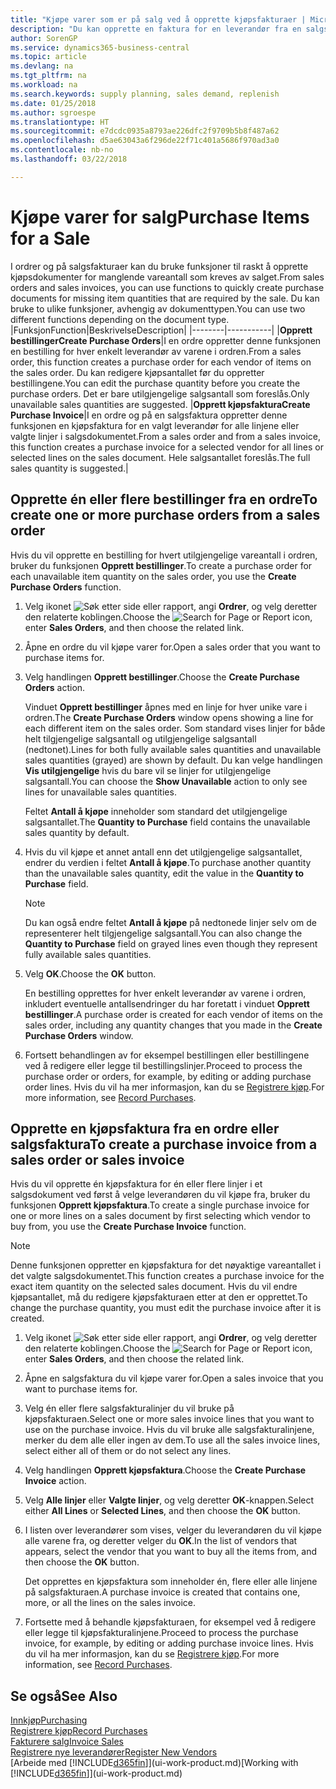 ```yaml
---
title: "Kjøpe varer som er på salg ved å opprette kjøpsfakturaer | Microsoft dokumenter"
description: "Du kan opprette en faktura for en leverandør fra en salgsfaktura for å kjøpe produkter."
author: SorenGP
ms.service: dynamics365-business-central
ms.topic: article
ms.devlang: na
ms.tgt_pltfrm: na
ms.workload: na
ms.search.keywords: supply planning, sales demand, replenish
ms.date: 01/25/2018
ms.author: sgroespe
ms.translationtype: HT
ms.sourcegitcommit: e7dcdc0935a8793ae226dfc2f9709b5b8f487a62
ms.openlocfilehash: d5ae63043a6f296de22f71c401a5686f970ad3a0
ms.contentlocale: nb-no
ms.lasthandoff: 03/22/2018

---
```

# <a name="purchase-items-for-a-sale"></a><span data-ttu-id="72853-103">Kjøpe varer for salg</span><span class="sxs-lookup"><span data-stu-id="72853-103">Purchase Items for a Sale</span></span>
<span data-ttu-id="72853-104">I ordrer og på salgsfakturaer kan du bruke funksjoner til raskt å opprette kjøpsdokumenter for manglende vareantall som kreves av salget.</span><span class="sxs-lookup"><span data-stu-id="72853-104">From sales orders and sales invoices, you can use functions to quickly create purchase documents for missing item quantities that are required by the sale.</span></span> <span data-ttu-id="72853-105">Du kan bruke to ulike funksjoner, avhengig av dokumenttypen.</span><span class="sxs-lookup"><span data-stu-id="72853-105">You can use two different functions depending on the document type.</span></span>
|<span data-ttu-id="72853-106">Funksjon</span><span class="sxs-lookup"><span data-stu-id="72853-106">Function</span></span>|<span data-ttu-id="72853-107">Beskrivelse</span><span class="sxs-lookup"><span data-stu-id="72853-107">Description</span></span>|
|--------|-----------|
|<span data-ttu-id="72853-108">**Opprett bestillinger**</span><span class="sxs-lookup"><span data-stu-id="72853-108">**Create Purchase Orders**</span></span>|<span data-ttu-id="72853-109">I en ordre oppretter denne funksjonen en bestilling for hver enkelt leverandør av varene i ordren.</span><span class="sxs-lookup"><span data-stu-id="72853-109">From a sales order, this function creates a purchase order for each vendor of items on the sales order.</span></span> <span data-ttu-id="72853-110">Du kan redigere kjøpsantallet før du oppretter bestillingene.</span><span class="sxs-lookup"><span data-stu-id="72853-110">You can edit the purchase quantity before you create the purchase orders.</span></span> <span data-ttu-id="72853-111">Det er bare utilgjengelige salgsantall som foreslås.</span><span class="sxs-lookup"><span data-stu-id="72853-111">Only unavailable sales quantities are suggested.</span></span>
|<span data-ttu-id="72853-112">**Opprett kjøpsfaktura**</span><span class="sxs-lookup"><span data-stu-id="72853-112">**Create Purchase Invoice**</span></span>|<span data-ttu-id="72853-113">I en ordre og på en salgsfaktura oppretter denne funksjonen en kjøpsfaktura for en valgt leverandør for alle linjene eller valgte linjer i salgsdokumentet.</span><span class="sxs-lookup"><span data-stu-id="72853-113">From a sales order and from a sales invoice, this function creates a purchase invoice for a selected vendor for all lines or selected lines on the sales document.</span></span> <span data-ttu-id="72853-114">Hele salgsantallet foreslås.</span><span class="sxs-lookup"><span data-stu-id="72853-114">The full sales quantity is suggested.</span></span>|

## <a name="to-create-one-or-more-purchase-orders-from-a-sales-order"></a><span data-ttu-id="72853-115">Opprette én eller flere bestillinger fra en ordre</span><span class="sxs-lookup"><span data-stu-id="72853-115">To create one or more purchase orders from a sales order</span></span>
<span data-ttu-id="72853-116">Hvis du vil opprette en bestilling for hvert utilgjengelige vareantall i ordren, bruker du funksjonen **Opprett bestillinger**.</span><span class="sxs-lookup"><span data-stu-id="72853-116">To create a purchase order for each unavailable item quantity on the sales order, you use the **Create Purchase Orders** function.</span></span>

1. <span data-ttu-id="72853-117">Velg ikonet ![Søk etter side eller rapport](media/ui-search/search_small.png "Søk etter side eller rapport"), angi **Ordrer**, og velg deretter den relaterte koblingen.</span><span class="sxs-lookup"><span data-stu-id="72853-117">Choose the ![Search for Page or Report](media/ui-search/search_small.png "Search for Page or Report icon") icon, enter **Sales Orders**, and then choose the related link.</span></span>
2. <span data-ttu-id="72853-118">Åpne en ordre du vil kjøpe varer for.</span><span class="sxs-lookup"><span data-stu-id="72853-118">Open a sales order that you want to purchase items for.</span></span>
3. <span data-ttu-id="72853-119">Velg handlingen **Opprett bestillinger**.</span><span class="sxs-lookup"><span data-stu-id="72853-119">Choose the **Create Purchase Orders** action.</span></span>

    <span data-ttu-id="72853-120">Vinduet **Opprett bestillinger** åpnes med en linje for hver unike vare i ordren.</span><span class="sxs-lookup"><span data-stu-id="72853-120">The **Create Purchase Orders** window opens showing a line for each different item on the sales order.</span></span> <span data-ttu-id="72853-121">Som standard vises linjer for både helt tilgjengelige salgsantall og utilgjengelige salgsantall (nedtonet).</span><span class="sxs-lookup"><span data-stu-id="72853-121">Lines for both fully available sales quantities and unavailable sales quantities (grayed) are shown by default.</span></span> <span data-ttu-id="72853-122">Du kan velge handlingen **Vis utilgjengelige** hvis du bare vil se linjer for utilgjengelige salgsantall.</span><span class="sxs-lookup"><span data-stu-id="72853-122">You can choose the **Show Unavailable** action to only see lines for unavailable sales quantities.</span></span>

    <span data-ttu-id="72853-123">Feltet **Antall å kjøpe** inneholder som standard det utilgjengelige salgsantallet.</span><span class="sxs-lookup"><span data-stu-id="72853-123">The **Quantity to Purchase** field contains the unavailable sales quantity by default.</span></span>
4. <span data-ttu-id="72853-124">Hvis du vil kjøpe et annet antall enn det utilgjengelige salgsantallet, endrer du verdien i feltet **Antall å kjøpe**.</span><span class="sxs-lookup"><span data-stu-id="72853-124">To purchase another quantity than the unavailable sales quantity, edit the value in the **Quantity to Purchase** field.</span></span>

    > [!NOTE]  
    >   <span data-ttu-id="72853-125">Du kan også endre feltet **Antall å kjøpe** på nedtonede linjer selv om de representerer helt tilgjengelige salgsantall.</span><span class="sxs-lookup"><span data-stu-id="72853-125">You can also change the **Quantity to Purchase** field on grayed lines even though they represent fully available sales quantities.</span></span>
5. <span data-ttu-id="72853-126">Velg **OK**.</span><span class="sxs-lookup"><span data-stu-id="72853-126">Choose the **OK** button.</span></span>

    <span data-ttu-id="72853-127">En bestilling opprettes for hver enkelt leverandør av varene i ordren, inkludert eventuelle antallsendringer du har foretatt i vinduet **Opprett bestillinger**.</span><span class="sxs-lookup"><span data-stu-id="72853-127">A purchase order is created for each vendor of items on the sales order, including any quantity changes that you made in the **Create Purchase Orders** window.</span></span>
7. <span data-ttu-id="72853-128">Fortsett behandlingen av for eksempel bestillingen eller bestillingene ved å redigere eller legge til bestillingslinjer.</span><span class="sxs-lookup"><span data-stu-id="72853-128">Proceed to process the purchase order or orders, for example, by editing or adding purchase order lines.</span></span> <span data-ttu-id="72853-129">Hvis du vil ha mer informasjon, kan du se [Registrere kjøp](purchasing-how-record-purchases.md).</span><span class="sxs-lookup"><span data-stu-id="72853-129">For more information, see [Record Purchases](purchasing-how-record-purchases.md).</span></span>


## <a name="to-create-a-purchase-invoice-from-a-sales-order-or-sales-invoice"></a><span data-ttu-id="72853-130">Opprette en kjøpsfaktura fra en ordre eller salgsfaktura</span><span class="sxs-lookup"><span data-stu-id="72853-130">To create a purchase invoice from a sales order or sales invoice</span></span>
<span data-ttu-id="72853-131">Hvis du vil opprette én kjøpsfaktura for én eller flere linjer i et salgsdokument ved først å velge leverandøren du vil kjøpe fra, bruker du funksjonen **Opprett kjøpsfaktura**.</span><span class="sxs-lookup"><span data-stu-id="72853-131">To create a single purchase invoice for one or more lines on a sales document by first selecting which vendor to buy from, you use the **Create Purchase Invoice** function.</span></span>

> [!NOTE]  
>   <span data-ttu-id="72853-132">Denne funksjonen oppretter en kjøpsfaktura for det nøyaktige vareantallet i det valgte salgsdokumentet.</span><span class="sxs-lookup"><span data-stu-id="72853-132">This function creates a purchase invoice for the exact item quantity on the selected sales document.</span></span> <span data-ttu-id="72853-133">Hvis du vil endre kjøpsantallet, må du redigere kjøpsfakturaen etter at den er opprettet.</span><span class="sxs-lookup"><span data-stu-id="72853-133">To change the purchase quantity, you must edit the purchase invoice after it is created.</span></span>  

1. <span data-ttu-id="72853-134">Velg ikonet ![Søk etter side eller rapport](media/ui-search/search_small.png "Søk etter side eller rapport"), angi **Ordrer**, og velg deretter den relaterte koblingen.</span><span class="sxs-lookup"><span data-stu-id="72853-134">Choose the ![Search for Page or Report](media/ui-search/search_small.png "Search for Page or Report icon") icon, enter **Sales Orders**, and then choose the related link.</span></span>
2. <span data-ttu-id="72853-135">Åpne en salgsfaktura du vil kjøpe varer for.</span><span class="sxs-lookup"><span data-stu-id="72853-135">Open a sales invoice that you want to purchase items for.</span></span>
3. <span data-ttu-id="72853-136">Velg én eller flere salgsfakturalinjer du vil bruke på kjøpsfakturaen.</span><span class="sxs-lookup"><span data-stu-id="72853-136">Select one or more sales invoice lines that you want to use on the purchase invoice.</span></span> <span data-ttu-id="72853-137">Hvis du vil bruke alle salgsfakturalinjene, merker du dem alle eller ingen av dem.</span><span class="sxs-lookup"><span data-stu-id="72853-137">To use all the sales invoice lines, select either all of them or do not select any lines.</span></span>
4. <span data-ttu-id="72853-138">Velg handlingen **Opprett kjøpsfaktura**.</span><span class="sxs-lookup"><span data-stu-id="72853-138">Choose the **Create Purchase Invoice** action.</span></span>
5. <span data-ttu-id="72853-139">Velg **Alle linjer** eller **Valgte linjer**, og velg deretter **OK**-knappen.</span><span class="sxs-lookup"><span data-stu-id="72853-139">Select either **All Lines** or **Selected Lines**, and then choose the **OK** button.</span></span>  
6. <span data-ttu-id="72853-140">I listen over leverandører som vises, velger du leverandøren du vil kjøpe alle varene fra, og deretter velger du **OK**.</span><span class="sxs-lookup"><span data-stu-id="72853-140">In the list of vendors that appears, select the vendor that you want to buy all the items from, and then choose the **OK** button.</span></span>

    <span data-ttu-id="72853-141">Det opprettes en kjøpsfaktura som inneholder én, flere eller alle linjene på salgsfakturaen.</span><span class="sxs-lookup"><span data-stu-id="72853-141">A purchase invoice is created that contains one, more, or all the lines on the sales invoice.</span></span>
7. <span data-ttu-id="72853-142">Fortsette med å behandle kjøpsfakturaen, for eksempel ved å redigere eller legge til kjøpsfakturalinjene.</span><span class="sxs-lookup"><span data-stu-id="72853-142">Proceed to process the purchase invoice, for example, by editing or adding purchase invoice lines.</span></span> <span data-ttu-id="72853-143">Hvis du vil ha mer informasjon, kan du se [Registrere kjøp](purchasing-how-record-purchases.md).</span><span class="sxs-lookup"><span data-stu-id="72853-143">For more information, see [Record Purchases](purchasing-how-record-purchases.md).</span></span>

## <a name="see-also"></a><span data-ttu-id="72853-144">Se også</span><span class="sxs-lookup"><span data-stu-id="72853-144">See Also</span></span>
[<span data-ttu-id="72853-145">Innkjøp</span><span class="sxs-lookup"><span data-stu-id="72853-145">Purchasing</span></span>](purchasing-manage-purchasing.md)  
[<span data-ttu-id="72853-146">Registrere kjøp</span><span class="sxs-lookup"><span data-stu-id="72853-146">Record Purchases</span></span>](purchasing-how-record-purchases.md)  
[<span data-ttu-id="72853-147">Fakturere salg</span><span class="sxs-lookup"><span data-stu-id="72853-147">Invoice Sales</span></span>](sales-how-invoice-sales.md)  
[<span data-ttu-id="72853-148">Registrere nye leverandører</span><span class="sxs-lookup"><span data-stu-id="72853-148">Register New Vendors</span></span>](purchasing-how-register-new-vendors.md)  
<span data-ttu-id="72853-149">[Arbeide med [!INCLUDE[d365fin](includes/d365fin_md.md)]](ui-work-product.md)</span><span class="sxs-lookup"><span data-stu-id="72853-149">[Working with [!INCLUDE[d365fin](includes/d365fin_md.md)]](ui-work-product.md)</span></span>

